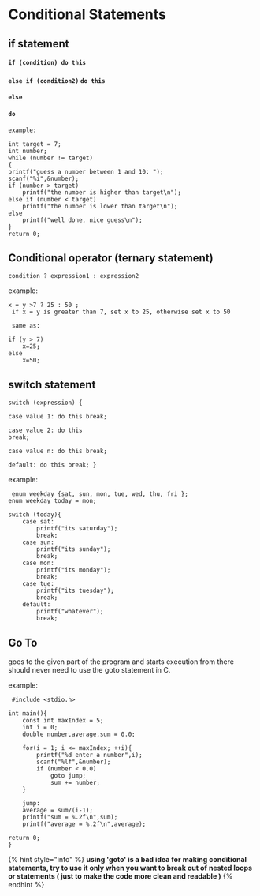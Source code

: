# Conditional Statements

## if statement

#### `if (condition) do this`

#### `else if (condition2)` `do this`

#### `else`

#### `do`

`example:`

```
int target = 7;
int number;
while (number != target)
{
printf("guess a number between 1 and 10: ");
scanf("%i",&number);
if (number > target)
    printf("the number is higher than target\n");
else if (number < target)
    printf("the number is lower than target\n");
else
    printf("well done, nice guess\n");
}
return 0;
```

## Conditional operator (ternary statement)

`condition ? expression1 : expression2`

example:

```
x = y >7 ? 25 : 50 ;
 if x = y is greater than 7, set x to 25, otherwise set x to 50
 
 same as:
 
if (y > 7)
    x=25;
else
    x=50;
```

## switch statement

`switch (expression) {`

`case value 1: do this break;`

`case value 2: do this`\
`break;`

`case value n: do this break;`

`default: do this break; }`

example:

```
 enum weekday {sat, sun, mon, tue, wed, thu, fri };
enum weekday today = mon;

switch (today){
    case sat:
        printf("its saturday");
        break;
    case sun:
        printf("its sunday");
        break;
    case mon:
        printf("its monday");
        break;
    case tue:
        printf("its tuesday");
        break;
    default:
        printf("whatever");
        break;
```

## Go To

goes to the given part of the program and starts execution from there should never need to use the goto statement in C.

example:

```
 #include <stdio.h>

int main(){
    const int maxIndex = 5;
    int i = 0;
    double number,average,sum = 0.0;

    for(i = 1; i <= maxIndex; ++i){
        printf("%d enter a number",i);
        scanf("%lf",&number);
        if (number < 0.0)
            goto jump;
            sum += number;
    }

    jump:
    average = sum/(i-1);
    printf("sum = %.2f\n",sum);
    printf("average = %.2f\n",average);

return 0;
}
```

{% hint style="info" %}
**using 'goto' is a bad idea for making conditional statements, try to use it only when you want to break out of nested loops or statements ( just to make the code more clean and readable )**
{% endhint %}

